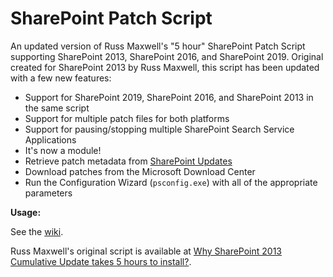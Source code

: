 # SharePoint Patch Script

An updated version of Russ Maxwell's "5 hour" SharePoint Patch Script supporting SharePoint 2013, SharePoint 2016, and SharePoint 2019. Original created for SharePoint 2013 by Russ Maxwell, this script has been updated with a few new features:

* Support for SharePoint 2019, SharePoint 2016, and SharePoint 2013 in the same script
* Support for multiple patch files for both platforms
* Support for pausing/stopping multiple SharePoint Search Service Applications
* It's now a module!
* Retrieve patch metadata from [SharePoint Updates](https://sharepointupdates.com)
* Download patches from the Microsoft Download Center
* Run the Configuration Wizard (`psconfig.exe`) with all of the appropriate parameters

**Usage:**

See the [wiki](https://github.com/Nauplius/SharePoint-Patch-Script/wiki).

Russ Maxwell's original script is available at [Why SharePoint 2013 Cumulative Update takes 5 hours to install?](https://blog.russmax.com/why-sharepoint-2013-cumulative-update-takes-5-hours-to-install/).
